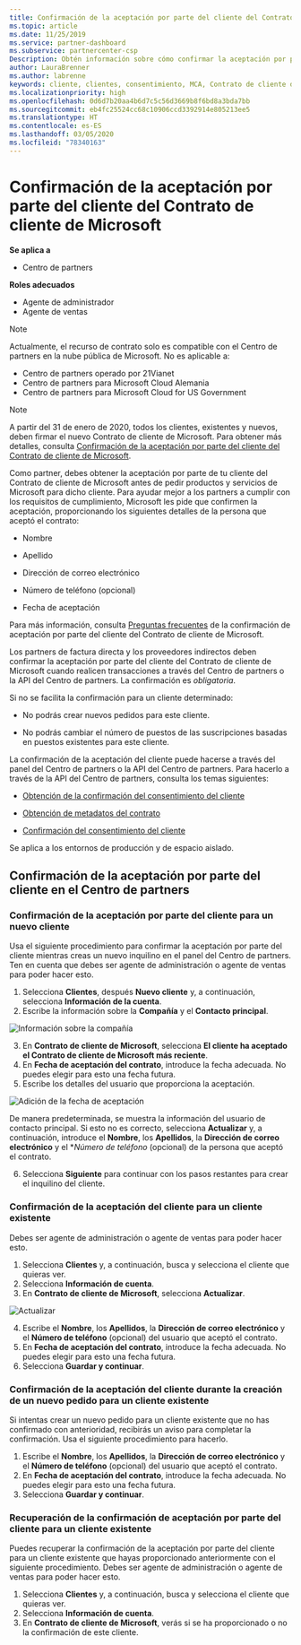 ```yaml
---
title: Confirmación de la aceptación por parte del cliente del Contrato de cliente de Microsoft | Centro de partners
ms.topic: article
ms.date: 11/25/2019
ms.service: partner-dashboard
ms.subservice: partnercenter-csp
Description: Obtén información sobre cómo confirmar la aceptación por parte del cliente del Contrato de cliente de Microsoft. Puede ser necesario para hacer pedidos de productos y servicios de Microsoft para los clientes.
author: LauraBrenner
ms.author: labrenne
keywords: cliente, clientes, consentimiento, MCA, Contrato de cliente de Microsoft, plantillas de contrato de cliente
ms.localizationpriority: high
ms.openlocfilehash: 0d6d7b20aa4b6d7c5c56d3669b8f6bd8a3bda7bb
ms.sourcegitcommit: eb4fc25524cc68c10906ccd3392914e805213ee5
ms.translationtype: HT
ms.contentlocale: es-ES
ms.lasthandoff: 03/05/2020
ms.locfileid: "78340163"
---
```

# <a name="confirm-customer-acceptance-of-the-microsoft-customer-agreement"></a>Confirmación de la aceptación por parte del cliente del Contrato de cliente de Microsoft

**Se aplica a**
-  Centro de partners

**Roles adecuados**

- Agente de administrador
- Agente de ventas

> [!NOTE]
> Actualmente, el recurso de contrato solo es compatible con el Centro de partners en la nube pública de Microsoft. No es aplicable a:
> * Centro de partners operado por 21Vianet
> * Centro de partners para Microsoft Cloud Alemania
> * Centro de partners para Microsoft Cloud for US Government

>[!NOTE]
>A partir del 31 de enero de 2020, todos los clientes, existentes y nuevos, deben firmar el nuevo Contrato de cliente de Microsoft. Para obtener más detalles, consulta [Confirmación de la aceptación por parte del cliente del Contrato de cliente de Microsoft](confirm-customer-agreement.md).

Como partner, debes obtener la aceptación por parte de tu cliente del Contrato de cliente de Microsoft antes de pedir productos y servicios de Microsoft para dicho cliente. Para ayudar mejor a los partners a cumplir con los requisitos de cumplimiento, Microsoft les pide que confirmen la aceptación, proporcionando los siguientes detalles de la persona que aceptó el contrato: 

-   Nombre

-   Apellido

-   Dirección de correo electrónico

-   Número de teléfono (opcional)

-   Fecha de aceptación

Para más información, consulta [Preguntas frecuentes](https://docs.microsoft.com/partner-center/confirm-consent-faq) de la confirmación de aceptación por parte del cliente del Contrato de cliente de Microsoft.

Los partners de factura directa y los proveedores indirectos deben confirmar la aceptación por parte del cliente del Contrato de cliente de Microsoft cuando realicen transacciones a través del Centro de partners o la API del Centro de partners. La confirmación es *obligatoria*.

Si no se facilita la confirmación para un cliente determinado:

-   No podrás crear nuevos pedidos para este cliente.

-   No podrás cambiar el número de puestos de las suscripciones basadas en puestos existentes para este cliente.

La confirmación de la aceptación del cliente puede hacerse a través del panel del Centro de partners o la API del Centro de partners. Para hacerlo a través de la API del Centro de partners, consulta los temas siguientes: 

-   [Obtención de la confirmación del consentimiento del cliente](https://docs.microsoft.com/partner-center/develop/get-confirmation-of-customer-consent)

-   [Obtención de metadatos del contrato](https://docs.microsoft.com/partner-center/develop/get-agreement-metadata)

-   [Confirmación del consentimiento del cliente](https://docs.microsoft.com/partner-center/develop/confirm-customer-consent)


Se aplica a los entornos de producción y de espacio aislado.

## <a name="confirming-customer-acceptance-in-partner-center"></a>Confirmación de la aceptación por parte del cliente en el Centro de partners

### <a name="confirm-customer-acceptance-for-a-new-customer"></a>Confirmación de la aceptación por parte del cliente para un nuevo cliente

Usa el siguiente procedimiento para confirmar la aceptación por parte del cliente mientras creas un nuevo inquilino en el panel del Centro de partners. Ten en cuenta que debes ser agente de administración o agente de ventas para poder hacer esto.

1. Selecciona **Clientes**, después **Nuevo cliente** y, a continuación, selecciona **Información de la cuenta**.
2. Escribe la información sobre la **Compañía** y el **Contacto principal**.

![Información sobre la compañía](images/mca/mca1.png)

3. En **Contrato de cliente de Microsoft**, selecciona **El cliente ha aceptado el Contrato de cliente de Microsoft más reciente**.
4. En **Fecha de aceptación del contrato**, introduce la fecha adecuada. No puedes elegir para esto una fecha futura.
5. Escribe los detalles del usuario que proporciona la aceptación.

![Adición de la fecha de aceptación](images/mca/MCA3.png)

De manera predeterminada, se muestra la información del usuario de contacto principal. Si esto no es correcto, selecciona **Actualizar** y, a continuación, introduce el **Nombre**, los **Apellidos**, la **Dirección de correo electrónico** y el **Número de teléfono* (opcional) de la persona que aceptó el contrato.

6. Selecciona **Siguiente** para continuar con los pasos restantes para crear el inquilino del cliente.

### <a name="confirm-customer-acceptance-for-an-existing-customer"></a>Confirmación de la aceptación del cliente para un cliente existente

Debes ser agente de administración o agente de ventas para poder hacer esto.

1. Selecciona **Clientes** y, a continuación, busca y selecciona el cliente que quieras ver.
2. Selecciona **Información de cuenta**.
3. En **Contrato de cliente de Microsoft**, selecciona **Actualizar**.

![Actualizar](images/mca/mca4.png)

4. Escribe el **Nombre**, los **Apellidos**, la **Dirección de correo electrónico** y el **Número de teléfono** (opcional) del usuario que aceptó el contrato.
5. En **Fecha de aceptación del contrato**, introduce la fecha adecuada. No puedes elegir para esto una fecha futura.
6. Selecciona **Guardar y continuar**.

### <a name="confirm-customer-acceptance-while-creating-new-order-for-an-existing-customer"></a>Confirmación de la aceptación del cliente durante la creación de un nuevo pedido para un cliente existente

Si intentas crear un nuevo pedido para un cliente existente que no has confirmado con anterioridad, recibirás un aviso para completar la confirmación. Usa el siguiente procedimiento para hacerlo.

1. Escribe el **Nombre**, los **Apellidos**, la **Dirección de correo electrónico** y el **Número de teléfono** (opcional) del usuario que aceptó el contrato.
2. En **Fecha de aceptación del contrato**, introduce la fecha adecuada. No puedes elegir para esto una fecha futura.
3. Selecciona **Guardar y continuar**.

### <a name="retrieve-confirmation-of-customer-acceptance-for-an-existing-customer"></a>Recuperación de la confirmación de aceptación por parte del cliente para un cliente existente

Puedes recuperar la confirmación de la aceptación por parte del cliente para un cliente existente que hayas proporcionado anteriormente con el siguiente procedimiento. Debes ser agente de administración o agente de ventas para poder hacer esto.

1. Selecciona **Clientes** y, a continuación, busca y selecciona el cliente que quieras ver.
2. Selecciona **Información de cuenta**.
3. En **Contrato de cliente de Microsoft**, verás si se ha proporcionado o no la confirmación de este cliente.
